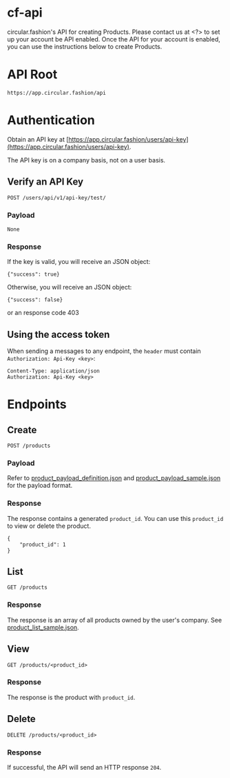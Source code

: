 # cf-api
circular.fashion's API for creating Products. Please contact us at <?> to set up your account be API enabled.
Once the API for your account is enabled, you can use the instructions below to create Products.

# API Root
```
https://app.circular.fashion/api
```
# Authentication
Obtain an API key at [https://app.circular.fashion/users/api-key](https://app.circular.fashion/users/api-key).

The API key is on a company basis, not on a user basis.

## Verify an API Key
```
POST /users/api/v1/api-key/test/
```
### Payload
```
None
```
### Response
If the key is valid, you will receive an JSON object:
```
{"success": true}
```
Otherwise, you will receive an JSON object:
```
{"success": false}
```

or an response code 403
## Using the access token
When sending a messages to any endpoint, the `header` must contain `Authorization: Api-Key <key>`:
```
Content-Type: application/json
Authorization: Api-Key <key>
```
# Endpoints
## Create
```
POST /products
```
### Payload
Refer to [product_payload_definition.json](product_payload_definition.json) and [product_payload_sample.json](product_payload_sample.json) for the payload format.
### Response
The response contains a generated `product_id`. You can use this `product_id` to view or delete the product.
```
{
    "product_id": 1
}
```
## List
```
GET /products
```
### Response
The response is an array of all products owned by the user's company. See [product_list_sample.json](product_list_sample.json).
## View
```
GET /products/<product_id>
```
### Response
The response is the product with `product_id`.
## Delete
```
DELETE /products/<product_id>
```
### Response
If successful, the API will send an HTTP response `204`.
